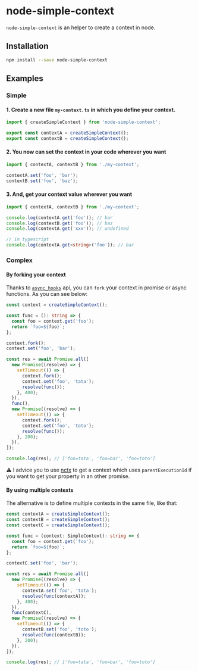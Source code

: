 # node-simple-context

`node-simple-context` is an helper to create a context in node.

## Installation

```sh
npm install --save node-simple-context
```

## Examples

### Simple

#### 1. Create a new file `my-context.ts` in which you define your context.

```ts
import { createSimpleContext } from 'node-simple-context';

export const contextA = createSimpleContext();
export const contextB = createSimpleContext();
```

#### 2. You now can set the context in your code wherever you want

```ts
import { contextA, contextB } from './my-context';

contextA.set('foo', 'bar');
contextB.set('foo', 'baz');
```

#### 3. And, get your context value wherever you want

```ts
import { contextA, contextB } from './my-context';

console.log(contextA.get('foo')); // bar
console.log(contextB.get('foo')); // baz
console.log(contextA.get('xxx')); // undefined

// in typescript
console.log(contextA.get<string>('foo')); // bar
```

### Complex

#### By forking your context

Thanks to [`async_hooks`](https://nodejs.org/api/async_hooks.html) api, you can `fork` your context in promise or async functions. As you can see below:

```ts
const context = createSimpleContext();

const func = (): string => {
  const foo = context.get('foo');
  return `foo=${foo}`;
};

context.fork();
context.set('foo', 'bar');

const res = await Promise.all([
  new Promise((resolve) => {
    setTimeout(() => {
      context.fork();
      context.set('foo', 'tata');
      resolve(func());
    }, 400);
  }),
  func(),
  new Promise((resolve) => {
    setTimeout(() => {
      context.fork();
      context.set('foo', 'toto');
      resolve(func());
    }, 200);
  }),
]);

console.log(res); // ['foo=tata', 'foo=bar', 'foo=toto']
```

:warning: I advice you to use [nctx](https://github.com/devthejo/nctx) to get a context which uses `parentExecutionId` if you want to get your property in an other promise.

#### By using multiple contexts

The alternative is to define multiple contexts in the same file, like that:

```ts
const contextA = createSimpleContext();
const contextB = createSimpleContext();
const contextC = createSimpleContext();

const func = (context: SimpleContext): string => {
  const foo = context.get('foo');
  return `foo=${foo}`;
};

contextC.set('foo', 'bar');

const res = await Promise.all([
  new Promise((resolve) => {
    setTimeout(() => {
      contextA.set('foo', 'tata');
      resolve(func(contextA));
    }, 400);
  }),
  func(contextC),
  new Promise((resolve) => {
    setTimeout(() => {
      contextB.set('foo', 'toto');
      resolve(func(contextB));
    }, 200);
  }),
]);

console.log(res); // ['foo=tata', 'foo=bar', 'foo=toto']
```
